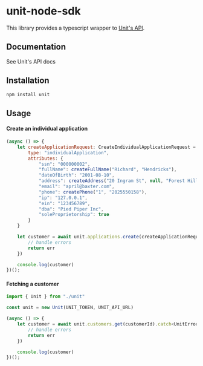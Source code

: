 # unit-node-sdk

This library provides a typescript wrapper to [Unit's API](https://developers.unit.co/#introduction).

## Documentation
See Unit's API docs

## Installation

```bash
npm install unit
```

## Usage


#### Create an individual application
```js
(async () => {
    let createApplicationRequest: CreateIndividualApplicationRequest = {
        type: "individualApplication",
        attributes: {
    		"ssn": "000000002",
        	"fullName": createFullName("Richard", "Hendricks"),
            "dateOfBirth": "2001-08-10",
            "address": createAddress("20 Ingram St", null, "Forest Hills", "CA", "11375", "US"),
            "email": "april@baxter.com",
            "phone": createPhone("1", "2025550158"),
            "ip": "127.0.0.1",
            "ein": "123456789",
            "dba": "Pied Piper Inc",
            "soleProprietorship": true
        }
    }

    let customer = await unit.applications.create(createApplicationRequest).catch<UnitError>(err => {
        // handle errors
        return err
    })

    console.log(customer)
})();
```

#### Fetching a customer
```js
import { Unit } from "./unit"

const unit = new Unit(UNIT_TOKEN, UNIT_API_URL)

(async () => {
    let customer = await unit.customers.get(customerId).catch<UnitError>(err => {
        // handle errors
        return err
    })

    console.log(customer)
})();
```